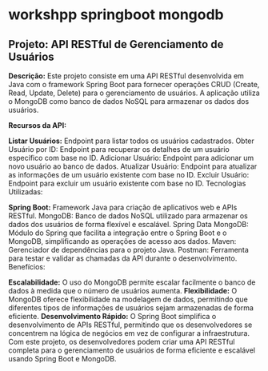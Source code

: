 # workshpp springboot mongodb

## Projeto: API RESTful de Gerenciamento de Usuários

**Descrição:**
Este projeto consiste em uma API RESTful desenvolvida em Java com o framework Spring Boot para fornecer operações CRUD (Create, Read, Update, Delete) para o gerenciamento de usuários. A aplicação utiliza o MongoDB como banco de dados NoSQL para armazenar os dados dos usuários.

**Recursos da API:**

**Listar Usuários:** Endpoint para listar todos os usuários cadastrados.
Obter Usuário por ID: Endpoint para recuperar os detalhes de um usuário específico com base no ID.
Adicionar Usuário: Endpoint para adicionar um novo usuário ao banco de dados.
Atualizar Usuário: Endpoint para atualizar as informações de um usuário existente com base no ID.
Excluir Usuário: Endpoint para excluir um usuário existente com base no ID.
Tecnologias Utilizadas:

**Spring Boot:** Framework Java para criação de aplicativos web e APIs RESTful.
MongoDB: Banco de dados NoSQL utilizado para armazenar os dados dos usuários de forma flexível e escalável.
Spring Data MongoDB: Módulo do Spring que facilita a integração entre o Spring Boot e o MongoDB, simplificando as operações de acesso aos dados.
Maven: Gerenciador de dependências para o projeto Java.
Postman: Ferramenta para testar e validar as chamadas da API durante o desenvolvimento.
Benefícios:

**Escalabilidade:** O uso do MongoDB permite escalar facilmente o banco de dados à medida que o número de usuários aumenta.
**Flexibilidade:** O MongoDB oferece flexibilidade na modelagem de dados, permitindo que diferentes tipos de informações de usuários sejam armazenadas de forma eficiente.
**Desenvolvimento Rápido:** O Spring Boot simplifica o desenvolvimento de APIs RESTful, permitindo que os desenvolvedores se concentrem na lógica de negócios em vez de configurar a infraestrutura.
Com este projeto, os desenvolvedores podem criar uma API RESTful completa para o gerenciamento de usuários de forma eficiente e escalável usando Spring Boot e MongoDB.

